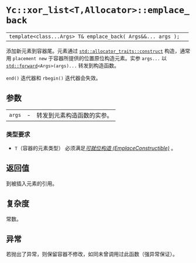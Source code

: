 # `Yc::xor_list<T,Allocator>::emplace_back`

|||
|:-|:-|
|`template<class...Args> T& emplace_back( Args&&... args );`||

添加新元素到容器尾。元素通过 [`std::allocator_traits::construct`](https://zh.cppreference.com/w/cpp/memory/allocator_traits/construct) 构造，通常用 `placement new` 于容器所提供的位置原位构造元素。实参 `args...` 以 [`std::forward`](http://zh.cppreference.com/w/cpp/utility/forward)`<Args>(args)...` 转发到构造函数。

`end()` 迭代器和 `rbegin()` 迭代器会失效。

## 参数

||||
|-:|-|:-|
|`args`|-|转发到元素构造函数的实参。|

### 类型要求

- `T`（容器的元素类型） 必须满足[_可就位构造 (EmplaceConstructible)_](https://zh.cppreference.com/w/cpp/named_req/EmplaceConstructible) 。

## 返回值

到被插入元素的引用。

## 复杂度

常数。

## 异常

若抛出了异常，则保留容器不修改，如同未曾调用过此函数（强异常保证）。
